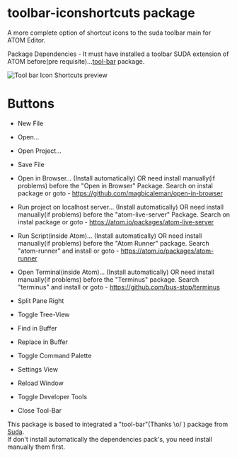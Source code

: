 # toolbar-iconshortcuts package

A more complete option of shortcut icons to the suda toolbar main for ATOM Editor.<br>

Package Dependencies - It must have installed a toolbar SUDA extension of ATOM before(pre requisite)...[tool-bar](https://atom.io/packages/tool-bar) package.

![Tool bar Icon Shortcuts preview](http://www.thiagolucio.com.br/images/toolbar-iconshortcuts2020.png)

# Buttons

* New File
* Open...
* Open Project...
* Save File

* Open in Browser... (Install automatically) OR need install manually(if problems) before the "Open in Browser" Package. Search on instal package or goto - https://github.com/magbicaleman/open-in-browser

* Run project on localhost server... (Install automatically) OR need install manually(if problems) before the "atom-live-server" Package. Search on instal package or goto - https://atom.io/packages/atom-live-server

* Run Script(inside Atom)... (Install automatically) OR need install manually(if problems) before the "Atom Runner" package. Search "atom-runner" and install or goto -
https://atom.io/packages/atom-runner

* Open Terminal(inside Atom)... (Install automatically) OR need install manually(if problems) before the "Terminus" package. Search "terminus" and install or goto -
https://github.com/bus-stop/terminus

* Split Pane Right
* Toggle Tree-View
* Find in Buffer
* Replace in Buffer
* Toggle Command Palette
* Settings View
* Reload Window
* Toggle Developer Tools
* Close Tool-Bar

This package is based to integrated a "tool-bar"(Thanks \o/ ) package from [Suda](https://github.com/suda). <br>
If don't install automatically the dependencies pack's, you need install manually them first.
